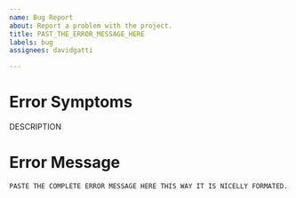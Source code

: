 ```yaml
---
name: Bug Report
about: Report a problem with the project.
title: PAST_THE_ERROR_MESSAGE_HERE
labels: bug
assignees: davidgatti

---
```


# Error Symptoms

DESCRIPTION

# Error Message

```
PASTE THE COMPLETE ERROR MESSAGE HERE THIS WAY IT IS NICELLY FORMATED.
```